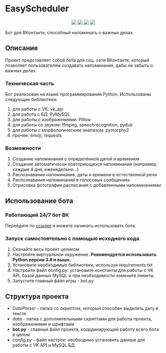 # EasyScheduler
<p align="center">
<img src="https://img.shields.io/badge/made%20by-merlyan0-blue.svg" >
<img src="https://img.shields.io/github/last-commit/Merlyan0/EasyScheduler" >
<img src="https://badges.frapsoft.com/os/v1/open-source.svg?v=103" >
<img src="https://img.shields.io/github/languages/top/Merlyan0/EasyScheduler" >
</p>
Бот для ВКонтакте, способный напоминать о важных делах.

## Описание
Проект представляет собой бота для соц. сети ВКонтакте, который позволяет пользователям создавать напоминания, дабы не забыть о важных делах.

### Техническая часть
Бот реализован на языке программирования Python. Использованы следующие библиотеки:
1. для работы с VK: vk_api
2. для работа с БД: PyMySQL
3. для работы с изображениями: Pillow
4. для работы со звуком: ffmpeg, speechrecognition, pydub
5. для работы с морфологическим анализом: pymorphy2
6. прочее: emoji, requests

### Возможности
1. Создание напоминаний с определённой датой и временем
2. Создание автоматически повторяющихся напоминаний (например, каждые 4 дня, еженедельно...)
3. Распознавание напоминания, даты и времени в естественной речи
4. Распознавание напоминаний в голосовых сообщениях
5. Отрисовка фотографии расписания с добавленными напоминаниями

## Использование бота
### Работающий 24/7 бот ВК
Перейдите по <a href="https://vk.me/easyscheduler">ссылке</a> и можете начинать использовать бота.

### Запуск самостоятельно с помощью исходного кода
1. Скачайте весь проект целиком
2. Настройте виртуальное окружение. **Рекомендуется использовать Python версии 3.8 и выше.**
3. Установите необходимые библиотеки, используя requirements.txt
4. Настройте файл config.py: установите константы для работы с VK API, базой данных MySQL и при необходимости измените лимиты
5. Запустите главный файл игры - bot.py

## Структура проекта
* *DateParser* - папка со скриптом, который способен выделять дату в тексте
* *data* - папка с дополнительными скриптами для работы проекта, изображениями и шрифтами
* **bot.py** - главный файл проекта, координирующий работу всего бота в целом
* *config.py* - файл настрок: необходимо установить данные для работы с VK API и MySQL БД



